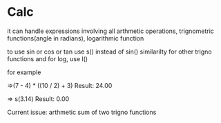 # Calc

it can handle expressions involving all arthmetic operations, trignometric functions(angle in radians), logarithmic function

to use sin or cos or tan use s() instead of sin() similarilty for other trigno functions and for log, use l() 

for example 

=>(7 - 4) * ((10 / 2) + 3) 
Result: 24.00

=> s(3.14)
Result: 0.00

Current issue: arthmetic sum of two trigno functions
